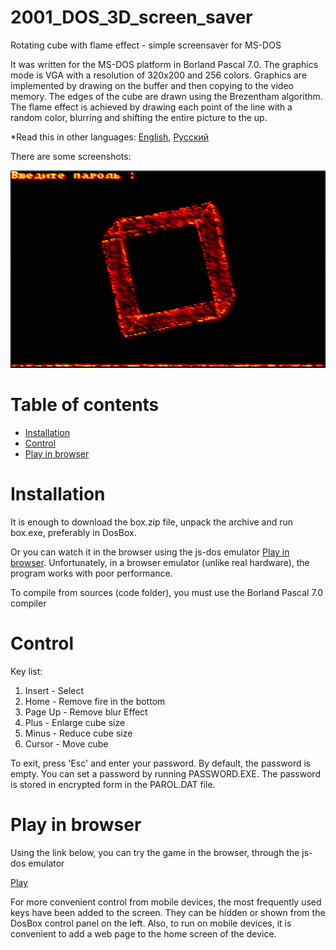 # 2001_DOS_3D_screen_saver
Rotating cube with flame effect - simple screensaver for MS-DOS

It was written for the MS-DOS platform in Borland Pascal 7.0. The graphics mode is VGA with a resolution of 320x200 and 256 colors.  Graphics are implemented by drawing on the buffer and then copying to the video memory. The edges of the cube are drawn using the Brezentham algorithm. The flame effect is achieved by drawing each point of the line with a random color, blurring and shifting the entire picture to the up.

*Read this in other languages: [English](README.md), [Русский](README.ru.md)

There are some screenshots:

![Screenshots of a gameplay](screenshots.gif)

# Table of contents
- [Installation](#Installation)
- [Control](#Control)
- [Play in browser](#Play-in-browser)

# Installation

It is enough to download the box.zip file, unpack the archive and run box.exe, preferably in DosBox.

Or you can watch it in the browser using the js-dos emulator [Play in browser](#Play-in-browser). Unfortunately, in a browser emulator (unlike real hardware), the program works with poor performance.

To compile from sources (code folder), you must use the Borland Pascal 7.0 compiler

# Control

Key list:

1. Insert  - Select
2. Home  - Remove fire in the bottom
3. Page Up - Remove blur Effect
4. Plus - Enlarge cube size
5. Minus - Reduce cube size
6. Cursor - Move cube

To exit, press 'Esc' and enter your password. By default, the password is empty. You can set a password by running PASSWORD.EXE. The password is stored in encrypted form in the PAROL.DAT file.

# Play in browser

Using the link below, you can try the game in the browser, through the js-dos emulator

[Play](https://andrey-andrianov.github.io/sites/jsdos/box2.html)

For more convenient control from mobile devices, the most frequently used keys have been added to the screen. They can be hidden or shown from the DosBox control panel on the left. Also, to run on mobile devices, it is convenient to add a web page to the home screen of the device.
